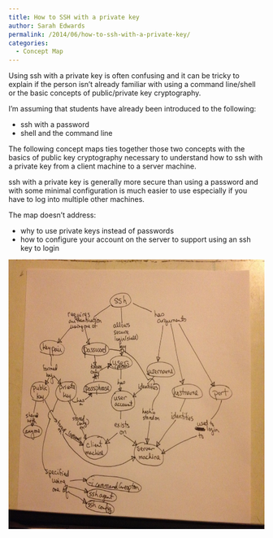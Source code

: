 ```yaml
---
title: How to SSH with a private key
author: Sarah Edwards
permalink: /2014/06/how-to-ssh-with-a-private-key/
categories:
  - Concept Map
---
```

Using ssh with a private key is often confusing and it can be tricky to explain if the person isn&#8217;t already familiar with using a command line/shell or the basic concepts of public/private key cryptography.

I&#8217;m assuming that students have already been introduced to the following:

*   ssh with a password
*   shell and the command line

The following concept maps ties together those two concepts with the basics of public key cryptography necessary to understand how to ssh with a private key from a client machine to a server machine.

ssh with a private key is generally more secure than using a password and with some minimal configuration is much easier to use especially if you have to log into multiple other machines.

The map doesn&#8217;t address:

*   why to use private keys instead of passwords
*   how to configure your account on the server to support using an ssh key to login

[<img class="aligncenter size-large wp-image-7725" alt="SSH with a private key" src="/uploads/2014/06/SEdwards_Week1_homework-1024x768.jpg" width="707" height="530" />][1]

 [1]: /uploads/2014/06/SEdwards_Week1_homework.jpg
